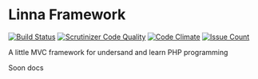# Linna Framework
[![Build Status](https://scrutinizer-ci.com/g/s3b4stian/linna-framework/badges/build.png?b=master)](https://scrutinizer-ci.com/g/s3b4stian/linna-framework/build-status/master)
[![Scrutinizer Code Quality](https://scrutinizer-ci.com/g/s3b4stian/linna-framework/badges/quality-score.png?b=master)](https://scrutinizer-ci.com/g/s3b4stian/linna-framework/?branch=master)
[![Code Climate](https://codeclimate.com/github/s3b4stian/linna-framework/badges/gpa.svg)](https://codeclimate.com/github/s3b4stian/linna-framework)
[![Issue Count](https://codeclimate.com/github/s3b4stian/linna-framework/badges/issue_count.svg)](https://codeclimate.com/github/s3b4stian/linna-framework)

A little MVC framework for undersand and learn PHP programming

Soon docs
